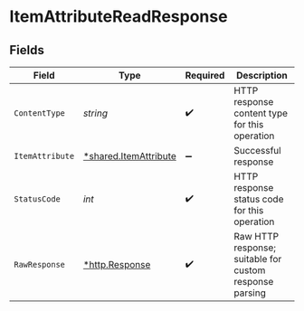 # ItemAttributeReadResponse


## Fields

| Field                                                                | Type                                                                 | Required                                                             | Description                                                          |
| -------------------------------------------------------------------- | -------------------------------------------------------------------- | -------------------------------------------------------------------- | -------------------------------------------------------------------- |
| `ContentType`                                                        | *string*                                                             | :heavy_check_mark:                                                   | HTTP response content type for this operation                        |
| `ItemAttribute`                                                      | [*shared.ItemAttribute](../../../pkg/models/shared/itemattribute.md) | :heavy_minus_sign:                                                   | Successful response                                                  |
| `StatusCode`                                                         | *int*                                                                | :heavy_check_mark:                                                   | HTTP response status code for this operation                         |
| `RawResponse`                                                        | [*http.Response](https://pkg.go.dev/net/http#Response)               | :heavy_check_mark:                                                   | Raw HTTP response; suitable for custom response parsing              |